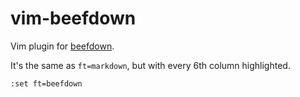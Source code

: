 # vim-beefdown

Vim plugin for [beefdown](https://github.com/odaacabeef/beefdown).

It's the same as `ft=markdown`, but with every 6th column highlighted.

```
:set ft=beefdown
```
